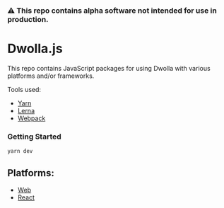 ### ⚠️ This repo contains alpha software not intended for use in production.

# Dwolla.js

This repo contains JavaScript packages for using Dwolla with various platforms and/or frameworks.

Tools used:

- [Yarn](https://yarnpkg.com/)
- [Lerna](https://github.com/lerna/lerna)
- [Webpack](https://webpack.js.org/)

### Getting Started

```
yarn dev
```

## Platforms:

- [Web](./packages/dwolla-web/README.md)
- [React](./packages/dwolla-react/README.md)
